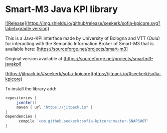 # Smart-M3 Java KPI library

[![Release](https://img.shields.io/github/release/seekerk/sofia-kpicore.svg?label=gradle version)](https://jitpack.io/#seekerk/sofia-kpicore)

This is a Java-KPI interface made by University of Bologna and VTT (Oulu) for interacting with the Semantic Information Broker of Smart-M3 that is available here: [https://sourceforge.net/projects/smart-m3]

Original version available at [https://sourceforge.net/projects/smartm3-javakpi]

[https://jitpack.io/#seekerk/sofia-kpicore](https://jitpack.io/#seekerk/sofia-kpicore)

To install the library add: 
 
   ```gradle
   repositories { 
        jcenter()
        maven { url "https://jitpack.io" }
   }
   dependencies {
         compile 'com.github.seekerk:sofia-kpicore:master-SNAPSHOT'
   }
   ```  
